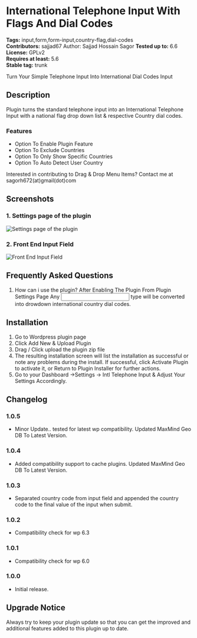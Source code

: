 # International Telephone Input With Flags And Dial Codes

**Tags:** input,form,form-input,country-flag,dial-codes \
**Contributors:** sajjad67
Author: Sajjad Hossain Sagor
**Tested up to:** 6.6 \
**License:** GPLv2 \
**Requires at least:** 5.6 \
**Stable tag:** trunk

Turn Your Simple Telephone Input Into International Dial Codes Input

## Description

Plugin turns the standard telephone input into an International Telephone Input with a national flag drop down list & respective Country dial codes.

### Features

* Option To Enable Plugin Feature
* Option To Exclude Countries
* Option To Only Show Specific Countries
* Option To Auto Detect User Country

Interested in contributing to Drag & Drop Menu Items?
Contact me at sagorh672(at)gmail(dot)com

## Screenshots

### 1. Settings page of the plugin

![Settings page of the plugin](https://ps.w.org/international-telephone-input-with-flags-and-dial-codes/assets/screenshot-1.png)

### 2. Front End Input Field

![Front End Input Field](https://ps.w.org/international-telephone-input-with-flags-and-dial-codes/assets/screenshot-2.png)


## Frequently Asked Questions

1. How can i use the plugin?
After Enabling The Plugin From Plugin Settings Page Any <input type="tel" name=""> type will be converted into drowdown international country dial codes.

## Installation

1. Go to Wordpress plugin page
2. Click Add New & Upload Plugin
3. Drag / Click upload the plugin zip file
4. The resulting installation screen will list the installation as successful or note any problems during the install.
If successful, click Activate Plugin to activate it, or Return to Plugin Installer for further actions.
3. Go to your Dashboard ->Settings -> Intl Telephone Input & Adjust Your Settings Accordingly.

## Changelog
### 1.0.5
* Minor Update.. tested for latest wp compatibility. Updated MaxMind Geo DB To Latest Version.

### 1.0.4
- Added compatibility support to cache plugins. Updated MaxMind Geo DB To Latest Version.

### 1.0.3
- Separated country code from input field and appended the country code to the final value of the input when submit.

### 1.0.2
- Compatibility check for wp 6.3

### 1.0.1
- Compatibility check for wp 6.0

### 1.0.0
- Initial release.

## Upgrade Notice

Always try to keep your plugin update so that you can get the improved and additional features added to this plugin up to date.
